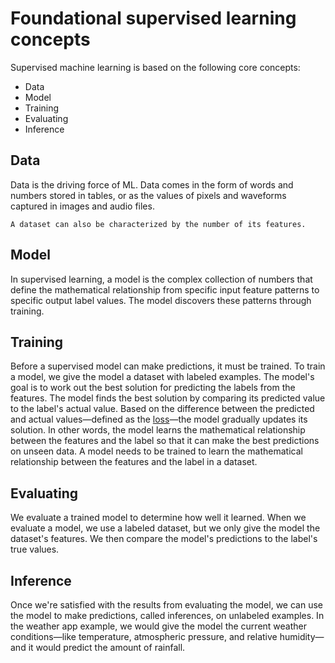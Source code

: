 # Foundational supervised learning concepts

Supervised machine learning is based on the following core concepts:

- Data
- Model
- Training
- Evaluating
- Inference

## Data

Data is the driving force of ML. Data comes in the form of words and numbers stored in tables, or as the values of pixels and waveforms captured in images and audio files. 

`A dataset can also be characterized by the number of its features.`

## Model

In supervised learning, a model is the complex collection of numbers that define the mathematical relationship from specific input feature patterns to specific output label values. The model discovers these patterns through training.

## Training

Before a supervised model can make predictions, it must be trained. To train a model, we give the model a dataset with labeled examples. The model's goal is to work out the best solution for predicting the labels from the features. The model finds the best solution by comparing its predicted value to the label's actual value. Based on the difference between the predicted and actual values—defined as the [loss](https://developers.google.com/machine-learning/glossary#loss)—the model gradually updates its solution. In other words, the model learns the mathematical relationship between the features and the label so that it can make the best predictions on unseen data.
A model needs to be trained to learn the mathematical relationship between the features and the label in a dataset.

## Evaluating

We evaluate a trained model to determine how well it learned. When we evaluate a model, we use a labeled dataset, but we only give the model the dataset's features. We then compare the model's predictions to the label's true values.

## Inference
Once we're satisfied with the results from evaluating the model, we can use the model to make predictions, called inferences, on unlabeled examples. In the weather app example, we would give the model the current weather conditions—like temperature, atmospheric pressure, and relative humidity—and it would predict the amount of rainfall.
